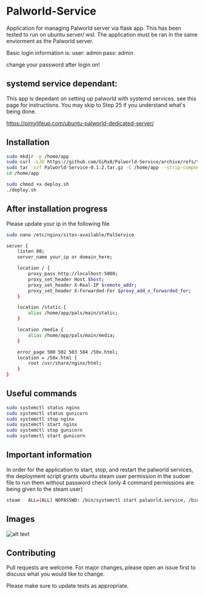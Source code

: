 # Palworld-Service
Application for managing Palworld server via flask app.
This has been tested to run on ubuntu server/ wsl.
The application must be ran in the same enviorment as the Palworld server.

Basic login information is:
user: admin
pass: admin

change your password after login on!

## systemd service dependant:
This app is depedant on setting up palworld with systemd services.
see this page for instructions.
You may skip to Step 25 if you understand what's being done.

https://pimylifeup.com/ubuntu-palworld-dedicated-server/



## Installation

```bash
sudo mkdir -p /home/app
sudo curl -LJO https://github.com/GiRx8/Palworld-Service/archive/refs/tags/v0.1.2.tar.gz
sudo tar -xzf Palworld-Service-0.1.2.tar.gz -C /home/app --strip-components=1
cd /home/app
```

```bash
sudo chmod +x deploy.sh
./deploy.sh
```

## After installation progress
Please update your ip in the following file
```bash
sudo nano /etc/nginx/sites-available/PalService
```
```bash
server {
    listen 80;
    server_name your_ip or domain_here;

    location / {
        proxy_pass http://localhost:5000;
        proxy_set_header Host $host;
        proxy_set_header X-Real-IP $remote_addr;
        proxy_set_header X-Forwarded-For $proxy_add_x_forwarded_for;
    }

    location /static {
        alias /home/app/pals/main/static;
    }

    location /media {
        alias /home/app/pals/main/media;
    }

    error_page 500 502 503 504 /50x.html;
    location = /50x.html {
        root /usr/share/nginx/html;
    }
}
```
## Useful commands

```bash
sudo systemctl status nginx 
sudo systemctl status gunicorn
sudo systemctl stop nginx
sudo systemctl start nginx 
sudo systemctl stop gunicorn
sudo systemctl start gunicorn
```
## Important information
In order for the application to start, stop, and restart the palworld services, the deployment script grants ubuntu steam user permission in the sudoer file to run them without password check (only 4 command permissions are being given to the steam user)

```bash
steam   ALL=(ALL) NOPASSWD: /bin/systemctl start palworld.service, /bin/systemctl stop palworld.service, /bin/systemctl restart palworld.service, /bin/systemctl is-active palworld.service
```

## Images
![alt text](https://i.postimg.cc/TYC2M8tP/Screenshot-2024-03-07-133949.png)
## Contributing

Pull requests are welcome. For major changes, please open an issue first
to discuss what you would like to change.

Please make sure to update tests as appropriate.
